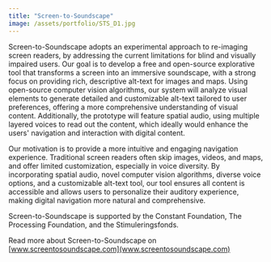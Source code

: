 ```yaml
---
title: "Screen-to-Soundscape"
image: /assets/portfolio/STS_D1.jpg
---
```

Screen-to-Soundscape adopts an experimental approach to re-imaging screen readers, by addressing the current limitations for blind and visually impaired users. Our goal is to develop a free and open-source explorative tool that transforms a screen into an immersive soundscape, with a strong focus on providing rich, descriptive alt-text for images and maps. Using open-source computer vision algorithms, our system will analyze visual elements to generate detailed and customizable alt-text tailored to user preferences, offering a more comprehensive understanding of visual content. Additionally, the prototype will feature spatial audio, using multiple layered voices to read out the content, which ideally would enhance the users' navigation and interaction with digital content.

Our motivation is to provide a more intuitive and engaging navigation experience. Traditional screen readers often skip images, videos, and maps, and offer limited customization, especially in voice diversity. By incorporating spatial audio, novel computer vision algorithms, diverse voice options, and a customizable alt-text tool, our tool ensures all content is accessible and allows users to personalize their auditory experience, making digital navigation more natural and comprehensive.

Screen-to-Soundscape is supported by the Constant Foundation, The Processing Foundation, and the Stimuleringsfonds.

Read more about Screen-to-Soundscape on [www.screentosoundscape.com](www.screentosoundscape.com)
